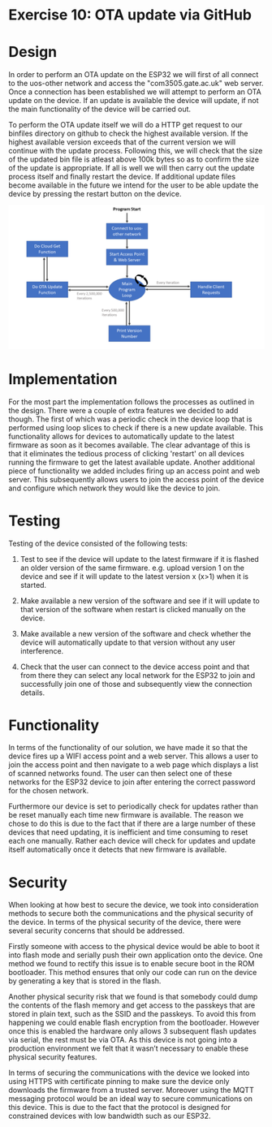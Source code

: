 Exercise 10: OTA update via GitHub
===

# Design


In order to perform an OTA update on the ESP32 we will first of all connect
to the uos-other network and access the "com3505.gate.ac.uk" web server. Once
a connection has been established we will attempt to perform an OTA update on the 
device. If an update is available the device will update, if not the main functionality 
of the device will be carried out.

To perform the OTA update itself we will do a HTTP get request to our binfiles directory 
on github to check the highest available version. If the highest available version exceeds
that of the current version we will continue with the update process. Following this, we will
check that the size of the updated bin file is atleast above 100k bytes so as to confirm the size
of the update is appropriate. If all is well we will then carry out the update process itself
and finally restart the device. If additional update files become available in the future we 
intend for the user to be able update the device by pressing the restart button on the device.

![Flowchart](IOT-Flowchart.png)

# Implementation

For the most part the implementation follows the processes as outlined in the design. There were
a couple of extra features we decided to add though. The first of which was a periodic check in the 
device loop that is performed using loop slices to check if there is a new update available. This 
functionality allows for devices to automatically update to the latest firmware as soon as it becomes
available. The clear advantage of this is that it eliminates the tedious process of clicking 'restart'
on all devices running the firmware to get the latest available update. Another additional piece of 
functionality we added includes firing up an access point and web server. This subsequently allows users
to join the access point of the device and configure which network they would like the device to join.

# Testing

Testing of the device consisted of the following tests:

1. Test to see if the device will update to the latest firmware if it is flashed an older version of the same
firmware. e.g. upload version 1 on the device and see if it will update to the latest version x (x>1) when it is started.

2. Make available a new version of the software and see if it will update to that version of the software when restart
is clicked manually on the device.

3. Make available a new version of the software and check whether the device will automatically update to that version
without any user interference.

4. Check that the user can connect to the device access point and that from there they can select any local network for the ESP32
to join and successfully join one of those and subsequently view the connection details.

# Functionality

In terms of the functionality of our solution, we have made it so that the device fires up a WIFI access point
and a web server. This allows a user to join the access point and then navigate to a web page which displays a list 
of scanned networks found. The user can then select one of these networks for the ESP32 device to join after entering 
the correct password for the chosen network.

Furthermore our device is set to periodically check for updates rather than be reset manually each time new firmware is 
available. The reason we chose to do this is due to the fact that if there are a large number of these devices that need updating, 
it is inefficient and time consuming to reset each one manually. Rather each device will check for updates and update itself 
automatically once it detects that new firmware is available.

# Security

When looking at how best to secure the device, we took into consideration methods to secure both the communications and the physical 
security of the device. In terms of the physical security of the device, there were several security concerns that should be addressed. 

Firstly someone with access to the physical device would be able to boot it into flash mode and serially push their own application onto the device. 
One method we found to rectify this issue is to enable secure boot in the ROM bootloader. This method ensures that only our code can run on the device 
by generating a key that is stored in the flash.

Another physical security risk that we found is that somebody could dump the contents of the flash memory and get access to the passkeys 
that are stored in plain text, such as the SSID and the passkeys. To avoid this from happening we could enable flash encryption 
from the bootloader. However once this is enabled the hardware only allows 3 subsequent flash updates via serial, the rest must be via 
OTA. As this device is not going into a production environment we felt that it wasn’t necessary to enable these physical security features.

In terms of securing the communications with the device we looked into using HTTPS with certificate pinning to make sure the device only downloads 
the firmware from a trusted server. Moreover using the MQTT messaging protocol would be an ideal way to secure communications on this device. 
This is due to the fact that the protocol is designed for constrained devices with low bandwidth such as our ESP32. 

